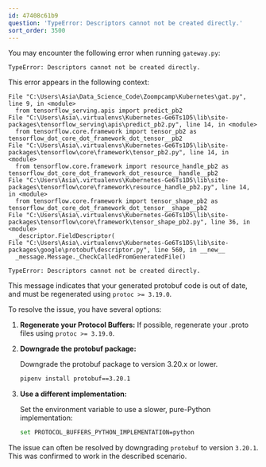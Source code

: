 ```yaml
---
id: 47408c61b9
question: 'TypeError: Descriptors cannot not be created directly.'
sort_order: 3500
---
```



You may encounter the following error when running `gateway.py`:

```
TypeError: Descriptors cannot not be created directly.
```

This error appears in the following context:

```
File "C:\Users\Asia\Data_Science_Code\Zoompcamp\Kubernetes\gat.py", line 9, in <module>
  from tensorflow_serving.apis import predict_pb2
File "C:\Users\Asia\.virtualenvs\Kubernetes-Ge6Ts1D5\lib\site-packages\tensorflow_serving\apis\predict_pb2.py", line 14, in <module>
  from tensorflow.core.framework import tensor_pb2 as tensorflow_dot_core_dot_framework_dot_tensor__pb2
File "C:\Users\Asia\.virtualenvs\Kubernetes-Ge6Ts1D5\lib\site-packages\tensorflow\core\framework\tensor_pb2.py", line 14, in <module>
  from tensorflow.core.framework import resource_handle_pb2 as tensorflow_dot_core_dot_framework_dot_resource__handle__pb2
File "C:\Users\Asia\.virtualenvs\Kubernetes-Ge6Ts1D5\lib\site-packages\tensorflow\core\framework\resource_handle_pb2.py", line 14, in <module>
  from tensorflow.core.framework import tensor_shape_pb2 as tensorflow_dot_core_dot_framework_dot_tensor__shape__pb2
File "C:\Users\Asia\.virtualenvs\Kubernetes-Ge6Ts1D5\lib\site-packages\tensorflow\core\framework\tensor_shape_pb2.py", line 36, in <module>
  _descriptor.FieldDescriptor(
File "C:\Users\Asia\.virtualenvs\Kubernetes-Ge6Ts1D5\lib\site-packages\google\protobuf\descriptor.py", line 560, in __new__
  _message.Message._CheckCalledFromGeneratedFile()

TypeError: Descriptors cannot not be created directly.
```

This message indicates that your generated protobuf code is out of date, and must be regenerated using `protoc >= 3.19.0`.


To resolve the issue, you have several options:

1. **Regenerate your Protocol Buffers:** If possible, regenerate your .proto files using `protoc >= 3.19.0`.

2. **Downgrade the protobuf package:**
   
   Downgrade the protobuf package to version 3.20.x or lower.

   ```bash
   pipenv install protobuf==3.20.1
   ```
   
3. **Use a different implementation:**
   
   Set the environment variable to use a slower, pure-Python implementation:

   ```bash
   set PROTOCOL_BUFFERS_PYTHON_IMPLEMENTATION=python
   ```

The issue can often be resolved by downgrading `protobuf` to version `3.20.1`. This was confirmed to work in the described scenario.